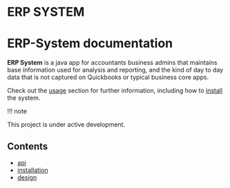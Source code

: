 
# ERP SYSTEM

ERP-System documentation
===================================

**ERP System** is a java app for accountants business admins
that maintains base information used for analysis and reporting, and the kind of day to day
data that is not captured on Quickbooks or typical business core apps.

Check out the [usage](usage) section for further information, including
how to [install](installation) the system.

!!! note

This project is under active development.

Contents
--------

 - [api](api)
 - [installation](installation)
 - [design](design)


